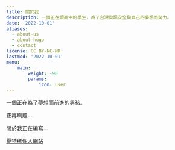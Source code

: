 ```yaml
---
title: 關於我
description: 一個正在讀高中的學生，為了台灣資訊安全與自己的夢想而努力。
date: '2022-10-01'
aliases:
  - about-us
  - about-hugo
  - contact
license: CC BY-NC-ND
lastmod: '2022-10-01'
menu:
    main: 
        weight: -90
        params:
            icon: user
---
```


一個正在為了夢想而前進的男孩。

正再刷題...

關於我正在編寫...

[夏特稀個人網站](https://tershi.com)